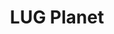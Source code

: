 ---
title: "LUG Planet"
permalink: /planet/
layout: home
pagination:
  enabled: true
  collection: planet
header:
  overlay_image: https://image.ibugone.com/lug/lug-splash-1.jpg
  overlay_filter: 0.2
---